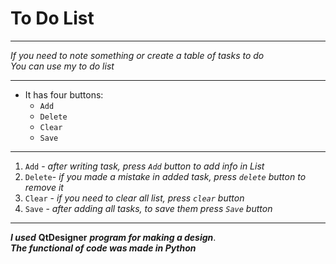 # To Do List

---

*If you need to note something or create a table of tasks to do*<br>
*You can use my to do list*

---

* It has four buttons:
    * `Add`
    * `Delete`
    * `Clear`
    * `Save`
  
---

1. `Add` - *after writing task, press `Add` button to add info in List*
2. `Delete`- *if you made a mistake in added task, press `delete` button to remove it*
3. `Clear` - *if you need to clear all list, press `clear` button*
4. `Save` - *after adding all tasks, to save them press `Save` button*

---

***I used*** **QtDesigner** ***program for making a design***.<br>
***The functional of code was made in Python***



